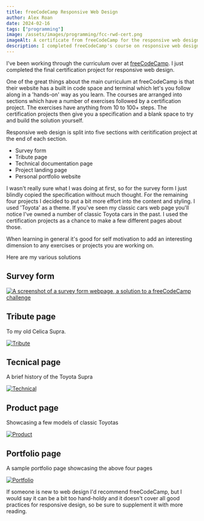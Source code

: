 ```yaml
---
title: freeCodeCamp Responsive Web Design
author: Alex Roan
date: 2024-02-16
tags: ["programming"]
image: /assets/images/programming/fcc-rwd-cert.png
imageAlt: A certificate from freeCodeCamp for the responsive web design course
description: I completed freeCodeCamp's course on responsive web design. This was quite a long course with a lot of exercises and five certification projects. Read more to see my 'Toyota' theme solutions to the challenges.
---
```


I've been working through the curriculum over at [freeCodeCamp](https://www.freecodecamp.org). I just completed the final certification project for responsive web design.

One of the great things about the main curriculum at freeCodeCamp is that their website has a built in code space and terminal which let's you follow along in a 'hands-on' way as you learn. The courses are arranged into sections which have a number of exercises followed by a certification project. The exercises have anything from 10 to 100+ steps. The certification projects then give you a specification and a blank space to try and build the solution yourself.

Responsive web design is split into five sections with ceritification project at the end of each section.

- Survey form
- Tribute page
- Technical documentation page
- Project landing page
- Personal portfolio website

I wasn't really sure what I was doing at first, so for the survey form I just blindly copied the specification without much thought. For the remaining four projects I decided to put a bit more effort into the content and styling. I used 'Toyota' as a theme. If you've seen my classic cars web page you'll notice I've owned a number of classic Toyota cars in the past. I used the certification projects as a chance to make a few different pages about those.

When learning in general it's good for self motivation to add an interesting dimension to any exercises or projects you are working on.

Here are my various solutions

## Survey form

[![A screenshot of a survey form webpage, a solution to a freeCodeCamp challenge](/assets/images/programming/survey.png)](/coding/survey/index.html)

## Tribute page

To my old Celica Supra.

[![Tribute](/assets/images/programming/tribute.png)](/coding/tribute/index.html)

## Tecnical page

A brief history of the Toyota Supra

[![Technical](/assets/images/programming/technical.png)](/coding/technical/index.html)

## Product page

Showcasing a few models of classic Toyotas

[![Product](/assets/images/programming/product.png)](/coding/product/index.html)

## Portfolio page

A sample portfolio page showcasing the above four pages

[![Portfolio](/assets/images/programming/portfolio.png)](/coding/portfolio/index.html)

If someone is new to web design I'd recommend freeCodeCamp, but I would say it can be a bit too hand-holdy and it doesn't cover all good practices for responsive design, so be sure to supplement it with more reading.